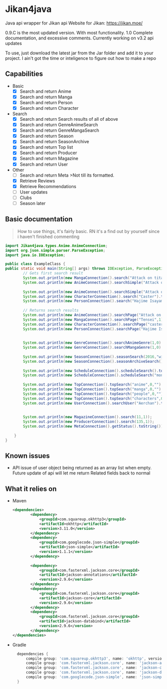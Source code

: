 # Jikan4java
Java api wrapper for Jikan api
Website for Jikan: https://jikan.moe/

0.9.C is the most updated version. With most functionality. 1.0 Complete documentation, and excessive comments.
Currently working on v3.2 api updates

To use, just download the latest jar from the Jar folder and add it to your project. I ain't got the time or inteligence to figure out how to make a repo

## Capabilities
- Basic
  - [X] Search and return Anime
  - [X] Search and return Manga
  - [X] Search and return Person
  - [X] Search and return Character
- Search
  - [X] Search and return Search results of all of above
  - [X] Search and return GenreAnimeSearch
  - [X] Search and return GenreMangaSearch
  - [X] Search and return Season
  - [X] Search and return SeasonArchive
  - [X] Search and return Top list
  - [X] Search and return Producer
  - [X] Search and return Magazine
  - [X] Search and return User
- Other 
  - [ ] Search and return Meta >Not till its formatted.
  - [X] Retrieve Reviews
  - [X] Retrieve Recommendations
  - [ ] User updates
  - [ ] Clubs
  - [ ] Season later

## Basic documentation

>How to use things, it's fairly basic. RN it's a find out by yourself since i haven't finished commenting
```java
import Jikan4java.types.Anime.AnimeConnection;
import org.json.simple.parser.ParseException;
import java.io.IOException;

public class ExampleClass {
public static void main(String[] args) throws IOException, ParseException {
        // Gets first search result
        System.out.println(new MangaConnection().search("Attack on titan").toString());
        System.out.println(new AnimeConnection().searchSimple("Attack on titan").getRelated().get(0).get(Relates.SIDE_STORIES));
        
        System.out.println(new AnimeConnection().searchSimple("Attack on titan").toString());
        System.out.println(new CharacterConnection().search("Caster").toString());
        System.out.println(new PersonConnection().search("Hajime Isayama").toString());
        
        // Returns search results
        System.out.println(new AnimeConnection().searchPage("Attack on titan",1).toString());
        System.out.println(new MangaConnection().searchPage("Tensei",1));
        System.out.println(new CharacterConnection().searchPage("caster",1));
        System.out.println(new PersonConnection().searchPage("Hajime Isayama", 1));
        
        
        System.out.println(new GenreConnection().searchAnimeGenre(1,0).toString());
        System.out.println(new GenreConnection().searchMangaGenre(1,0).toString());
        
        System.out.println(new SeasonConnection().seasonSearch(2016,"winter").toString());
        System.out.println(new SeasonConnection().seasonArchiveSearch().toString());
        
        System.out.println(new ScheduleConnection().scheduleSearch().toString());
        System.out.println(new ScheduleConnection().scheduleSearch("monday").toString()); //`monday` can be replaced with any other day or unknown / other
        
        System.out.println(new TopConnection().topSearch("anime",0,"").toString());
        System.out.println(new TopConnection().topSearch("manga",0,"").toString());
        System.out.println(new TopConnection().topSearch("people",0,"").toString());
        System.out.println(new TopConnection().topSearch("characters",0,"").toString());
        System.out.println(new UserConnection().searchUser("Aerchan").toString());
        
        
        System.out.println(new MagazineConnection().search(11,1));
        System.out.println(new ProducerConnection().search(135,1));
        System.out.println(new MetaConnection().getStatus().toString());
               
    }
}
```
## Known issues
- API issue of user object being returned as an array list when empty. Future update of api will let me return Related fields back to normal
## What it relies on 
- Maven
    ```xml
    <dependencies>
            <dependency>
                <groupId>com.squareup.okhttp3</groupId>
                <artifactId>okhttp</artifactId>
                <version>3.11.0</version>
            </dependency>
            <dependency>
                <groupId>com.googlecode.json-simple</groupId>
                <artifactId>json-simple</artifactId>
                <version>1.1.1</version>
            </dependency>
          
            <dependency>
                <groupId>com.fasterxml.jackson.core</groupId>
                <artifactId>jackson-annotations</artifactId>
                <version>2.9.6</version>
            </dependency>
            <dependency>
                <groupId>com.fasterxml.jackson.core</groupId>
                <artifactId>jackson-core</artifactId>
                <version>2.9.6</version>
            </dependency>
            <dependency>
                <groupId>com.fasterxml.jackson.core</groupId>
                <artifactId>jackson-databind</artifactId>
                <version>2.9.6</version>
            </dependency>
    </dependencies>
    ```
- Gradle
    ```groovy
      dependencies {
          compile group: 'com.squareup.okhttp3', name: 'okhttp', version:'3.11.0'
          compile group: 'com.fasterxml.jackson.core', name: 'jackson-annotations', version:'2.9.8'
          compile group: 'com.fasterxml.jackson.core', name: 'jackson-core', version:'2.9.8'
          compile group: 'com.fasterxml.jackson.core', name: 'jackson-databind', version:'2.9.8'
          compile group: 'com.googlecode.json-simple', name: 'json-simple', version:'1.1.1'
      }
    ```

